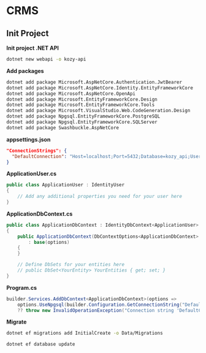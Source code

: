 # CRMS

## Init Project

**Init project .NET API**

```sh
dotnet new webapi -o kozy-api
```

**Add packages**

```sh
dotnet add package Microsoft.AspNetCore.Authentication.JwtBearer
dotnet add package Microsoft.AspNetCore.Identity.EntityFrameworkCore
dotnet add package Microsoft.AspNetCore.OpenApi
dotnet add package Microsoft.EntityFrameworkCore.Design
dotnet add package Microsoft.EntityFrameworkCore.Tools
dotnet add package Microsoft.VisualStudio.Web.CodeGeneration.Design
dotnet add package Npgsql.EntityFrameworkCore.PostgreSQL
dotnet add package Npgsql.EntityFrameworkCore.SQLServer
dotnet add package Swashbuckle.AspNetCore
```

**appsettings.json**

```json
"ConnectionStrings": {
  "DefaultConnection": "Host=localhost;Port=5432;Database=kozy_api;Username=ducnp"
}
```

**ApplicationUser.cs**

```cs
public class ApplicationUser : IdentityUser
{
    // Add any additional properties you need for your user here
}
```

**ApplicationDbContext.cs**

```cs
public class ApplicationDbContext : IdentityDbContext<ApplicationUser>
{
    public ApplicationDbContext(DbContextOptions<ApplicationDbContext> options)
        : base(options)
    {
    }

    // Define DbSets for your entities here
    // public DbSet<YourEntity> YourEntities { get; set; }
}
```

**Program.cs**

```cs
builder.Services.AddDbContext<ApplicationDbContext>(options =>
    options.UseNpgsql(builder.Configuration.GetConnectionString("DefaultConnection")
    ?? throw new InvalidOperationException("Connection string 'DefaultConnection' not found.")));


```

**Migrate**

```sh
dotnet ef migrations add InitialCreate -o Data/Migrations
```

```sh
dotnet ef database update
```






















